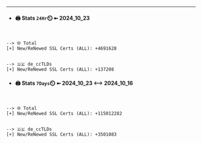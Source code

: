 

---
- #### 🖨️ **Stats** `24Hr`⏲️ ➼ 2024_10_23
```console


--> 🌐 Total
[+] New/ReNewed SSL Certs (ALL): +4691628


--> 🇩🇪 de_ccTLDs
[+] New/ReNewed SSL Certs (ALL): +137208

```

- #### 🖨️ **Stats** `7Days`⏲️ ➼ 2024_10_23 <--> 2024_10_16
```console


--> 🌐 Total
[+] New/ReNewed SSL Certs (ALL): +115012282


--> 🇩🇪 de_ccTLDs
[+] New/ReNewed SSL Certs (ALL): +3501083

```

